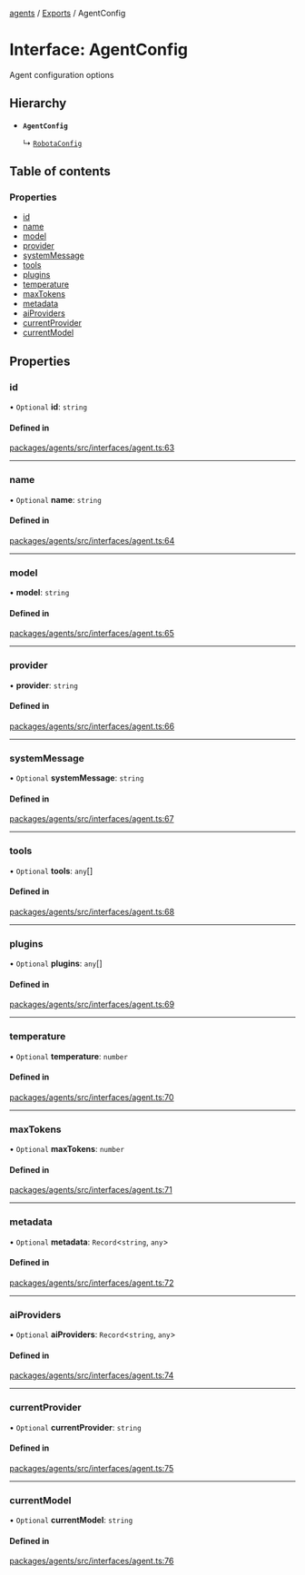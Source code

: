 <!-- 
 ⚠️  AUTO-GENERATED FILE - DO NOT EDIT MANUALLY
 This file is automatically generated by scripts/docs-generator.js
 To make changes, edit the source TypeScript files or update the generator script
-->

[agents](../../) / [Exports](../modules) / AgentConfig

# Interface: AgentConfig

Agent configuration options

## Hierarchy

- **`AgentConfig`**

  ↳ [`RobotaConfig`](RobotaConfig)

## Table of contents

### Properties

- [id](AgentConfig#id)
- [name](AgentConfig#name)
- [model](AgentConfig#model)
- [provider](AgentConfig#provider)
- [systemMessage](AgentConfig#systemmessage)
- [tools](AgentConfig#tools)
- [plugins](AgentConfig#plugins)
- [temperature](AgentConfig#temperature)
- [maxTokens](AgentConfig#maxtokens)
- [metadata](AgentConfig#metadata)
- [aiProviders](AgentConfig#aiproviders)
- [currentProvider](AgentConfig#currentprovider)
- [currentModel](AgentConfig#currentmodel)

## Properties

### id

• `Optional` **id**: `string`

#### Defined in

[packages/agents/src/interfaces/agent.ts:63](https://github.com/woojubb/robota/blob/1b62bb02b890c71ae884378577a1521b0f8628be/packages/agents/src/interfaces/agent.ts#L63)

___

### name

• `Optional` **name**: `string`

#### Defined in

[packages/agents/src/interfaces/agent.ts:64](https://github.com/woojubb/robota/blob/1b62bb02b890c71ae884378577a1521b0f8628be/packages/agents/src/interfaces/agent.ts#L64)

___

### model

• **model**: `string`

#### Defined in

[packages/agents/src/interfaces/agent.ts:65](https://github.com/woojubb/robota/blob/1b62bb02b890c71ae884378577a1521b0f8628be/packages/agents/src/interfaces/agent.ts#L65)

___

### provider

• **provider**: `string`

#### Defined in

[packages/agents/src/interfaces/agent.ts:66](https://github.com/woojubb/robota/blob/1b62bb02b890c71ae884378577a1521b0f8628be/packages/agents/src/interfaces/agent.ts#L66)

___

### systemMessage

• `Optional` **systemMessage**: `string`

#### Defined in

[packages/agents/src/interfaces/agent.ts:67](https://github.com/woojubb/robota/blob/1b62bb02b890c71ae884378577a1521b0f8628be/packages/agents/src/interfaces/agent.ts#L67)

___

### tools

• `Optional` **tools**: `any`[]

#### Defined in

[packages/agents/src/interfaces/agent.ts:68](https://github.com/woojubb/robota/blob/1b62bb02b890c71ae884378577a1521b0f8628be/packages/agents/src/interfaces/agent.ts#L68)

___

### plugins

• `Optional` **plugins**: `any`[]

#### Defined in

[packages/agents/src/interfaces/agent.ts:69](https://github.com/woojubb/robota/blob/1b62bb02b890c71ae884378577a1521b0f8628be/packages/agents/src/interfaces/agent.ts#L69)

___

### temperature

• `Optional` **temperature**: `number`

#### Defined in

[packages/agents/src/interfaces/agent.ts:70](https://github.com/woojubb/robota/blob/1b62bb02b890c71ae884378577a1521b0f8628be/packages/agents/src/interfaces/agent.ts#L70)

___

### maxTokens

• `Optional` **maxTokens**: `number`

#### Defined in

[packages/agents/src/interfaces/agent.ts:71](https://github.com/woojubb/robota/blob/1b62bb02b890c71ae884378577a1521b0f8628be/packages/agents/src/interfaces/agent.ts#L71)

___

### metadata

• `Optional` **metadata**: `Record`\<`string`, `any`\>

#### Defined in

[packages/agents/src/interfaces/agent.ts:72](https://github.com/woojubb/robota/blob/1b62bb02b890c71ae884378577a1521b0f8628be/packages/agents/src/interfaces/agent.ts#L72)

___

### aiProviders

• `Optional` **aiProviders**: `Record`\<`string`, `any`\>

#### Defined in

[packages/agents/src/interfaces/agent.ts:74](https://github.com/woojubb/robota/blob/1b62bb02b890c71ae884378577a1521b0f8628be/packages/agents/src/interfaces/agent.ts#L74)

___

### currentProvider

• `Optional` **currentProvider**: `string`

#### Defined in

[packages/agents/src/interfaces/agent.ts:75](https://github.com/woojubb/robota/blob/1b62bb02b890c71ae884378577a1521b0f8628be/packages/agents/src/interfaces/agent.ts#L75)

___

### currentModel

• `Optional` **currentModel**: `string`

#### Defined in

[packages/agents/src/interfaces/agent.ts:76](https://github.com/woojubb/robota/blob/1b62bb02b890c71ae884378577a1521b0f8628be/packages/agents/src/interfaces/agent.ts#L76)
